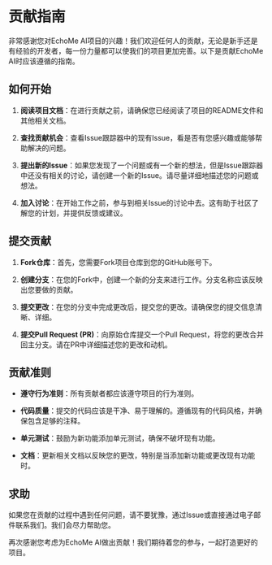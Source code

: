 # 贡献指南

非常感谢您对EchoMe AI项目的兴趣！我们欢迎任何人的贡献，无论是新手还是有经验的开发者，每一份力量都可以使我们的项目更加完善。以下是贡献EchoMe AI时应该遵循的指南。

## 如何开始

1. **阅读项目文档**：在进行贡献之前，请确保您已经阅读了项目的README文件和其他相关文档。

2. **查找贡献机会**：查看Issue跟踪器中的现有Issue，看是否有您感兴趣或能够帮助解决的问题。

3. **提出新的Issue**：如果您发现了一个问题或有一个新的想法，但是Issue跟踪器中还没有相关的讨论，请创建一个新的Issue。请尽量详细地描述您的问题或想法。

4. **加入讨论**：在开始工作之前，参与到相关Issue的讨论中去。这有助于社区了解您的计划，并提供反馈或建议。

## 提交贡献

1. **Fork仓库**：首先，您需要Fork项目仓库到您的GitHub账号下。

2. **创建分支**：在您的Fork中，创建一个新的分支来进行工作。分支名称应该反映出您要做的贡献。

3. **提交更改**：在您的分支中完成更改后，提交您的更改。请确保您的提交信息清晰、详细。

4. **提交Pull Request (PR)**：向原始仓库提交一个Pull Request，将您的更改合并回主分支。请在PR中详细描述您的更改和动机。

## 贡献准则

- **遵守行为准则**：所有贡献者都应该遵守项目的行为准则。

- **代码质量**：提交的代码应该是干净、易于理解的。遵循现有的代码风格，并确保包含足够的注释。

- **单元测试**：鼓励为新功能添加单元测试，确保不破坏现有功能。

- **文档**：更新相关文档以反映您的更改，特别是当添加新功能或更改现有功能时。

## 求助

如果您在贡献的过程中遇到任何问题，请不要犹豫，通过Issue或直接通过电子邮件联系我们。我们会尽力帮助您。

再次感谢您考虑为EchoMe AI做出贡献！我们期待着您的参与，一起打造更好的项目。
